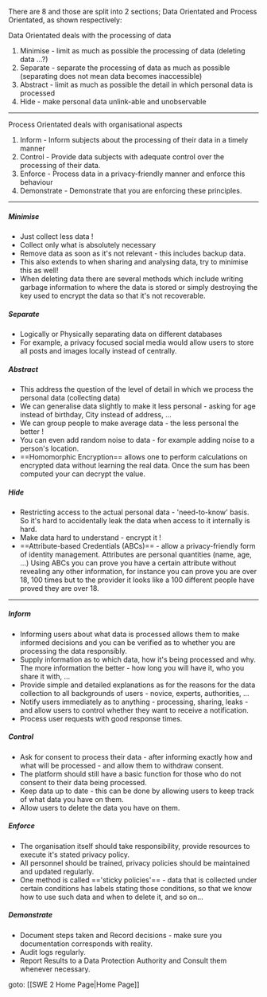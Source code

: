 There are 8 and those are split into 2 sections; Data Orientated and Process Orientated, as shown respectively:

Data Orientated deals with the processing of data
1. Minimise - limit as much as possible the processing of data (deleting data ...?)
2. Separate - separate the processing of data as much as possible (separating does not mean data becomes inaccessible)
3. Abstract - limit as much as possible the detail in which personal data is processed 
4. Hide - make personal data unlink-able and unobservable
-----
Process Orientated deals with organisational aspects
1. Inform - Inform subjects about the processing of their data in a timely manner
2. Control - Provide data subjects with adequate control over the processing of their data.
3. Enforce - Process data in a privacy-friendly manner and enforce this behaviour
4. Demonstrate - Demonstrate that you are enforcing these principles.

-------
##### Minimise
- Just collect less data !
- Collect only what is absolutely necessary
- Remove data as soon as it's not relevant -  this includes backup data.
- This also extends to when sharing and analysing data, try to minimise this as well!
- When deleting data there are several methods which include writing garbage information to where the data is stored or simply destroying the key used to encrypt the data so that it's not recoverable.

##### Separate
- Logically or Physically separating data on different databases 
- For example, a privacy focused social media would allow users to store all posts and images locally instead of centrally.

##### Abstract
- This address the question of the level of detail in which we process the personal data (collecting data)
- We can generalise data slightly to make it less personal - asking for age instead of birthday, City instead of address, ...
- We can group people to make average data - the less personal the better !
- You can even add random noise to data - for example adding noise to a person's location.
- ==Homomorphic Encryption== allows one to perform calculations on encrypted data without learning the real data. Once the sum has been computed your can decrypt the value.

##### Hide
- Restricting access to the actual personal data - 'need-to-know' basis. So it's hard to accidentally leak the data when access to it internally is hard.
- Make data hard to understand - encrypt it !
- ==Attribute-based Credentials (ABCs)== - allow a privacy-friendly form of identity management. Attributes are personal quantities (name, age, ...) Using ABCs you can prove you have a certain attribute without revealing any other information, for instance you can prove you are over 18, 100 times but to the provider it looks like a 100 different people have proved they are over 18.

-------

##### Inform
- Informing users about what data is processed allows them to make informed decisions and you can be verified as to whether you are processing the data responsibly.
- Supply information as to which data, how it's being processed and why. The more information the better - how long you will have it, who you share it with, ...
- Provide simple and detailed explanations as for the reasons for the data collection to all backgrounds of users - novice, experts, authorities, ...
- Notify users immediately as to anything - processing, sharing, leaks - and allow users to control whether they want to receive a notification.
- Process user requests with good response times.

##### Control
- Ask for consent to process their data - after informing exactly how and what will be processed - and allow them to withdraw consent.
- The platform should still have a basic function for those who do not consent to their data being processed.
- Keep data up to date - this can be done by allowing users to keep track of what data you have on them.
- Allow users to delete the data you have on them.

##### Enforce
- The organisation itself should take responsibility, provide resources to execute it's stated privacy policy.
- All personnel should be trained, privacy policies should be maintained and updated regularly.
- One method is called =='sticky policies'== - data that is collected under certain conditions has labels stating those conditions, so that we know how to use such data and when to delete it, and so on...

##### Demonstrate
- Document steps taken and Record decisions - make sure you documentation corresponds with reality.
- Audit logs regularly.
- Report Results to a Data Protection Authority and Consult them whenever necessary.

goto: [[SWE 2 Home Page|Home Page]]


